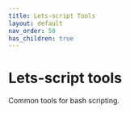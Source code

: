 ```yaml
---
title: Lets-script Tools
layout: default
nav_order: 50
has_children: true
---
```


# Lets-script tools

Common tools for bash scripting.
